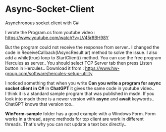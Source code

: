 # Async-Socket-Client
Asynchronous socket client with C#

I wrote the Program.cs from youtube video :
https://www.youtube.com/watch?v=LV45r8BH98Y

But the program could not receive the response from server..
I changed the code in ReceiveCallback(IAsyncResult ar) method to solve the issue.
I also add a while(true) loop to StartClient() method.
You can use the free program Hercules as server.. You should select TCP Server tab
then press Listen button in Hercules.. Download it from :
https://www.hw-group.com/software/hercules-setup-utility

I noticed something that when you write **Can you write a program for async socket client in C#** in **ChatGPT** it gives the same code in youtube video..<br>
I think it is a standard sample program that was published in msdn. If you look into msdn there is a newer version with **async** and **await** keywords.. ChatGPT knows that version too..<br>

**WinForm-sample** folder has a good example with a Windows Form. Form works in a thread, async methods for tcp client are work in different threads. That's why you can not update a text box directly..

